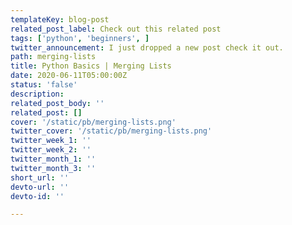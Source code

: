 ```yaml
---
templateKey: blog-post
related_post_label: Check out this related post
tags: ['python', 'beginners', ]
twitter_announcement: I just dropped a new post check it out.
path: merging-lists
title: Python Basics | Merging Lists
date: 2020-06-11T05:00:00Z
status: 'false'
description:
related_post_body: ''
related_post: []
cover: '/static/pb/merging-lists.png'
twitter_cover: '/static/pb/merging-lists.png'
twitter_week_1: ''
twitter_week_2: ''
twitter_month_1: ''
twitter_month_3: ''
short_url: ''
devto-url: ''
devto-id: ''

---
```


<!--
<p style='text-align: center'>
<a href='https://waylonwalker.com/blog/merging-lists'>
  <img
    style='width:500px; max-width:80%; margin: auto;'
    src="https://waylonwalker.com/merging-lists.png"
    alt="Read more from the Python Basics | Merging Lists article"
  />
  </a>
</p>

-->
